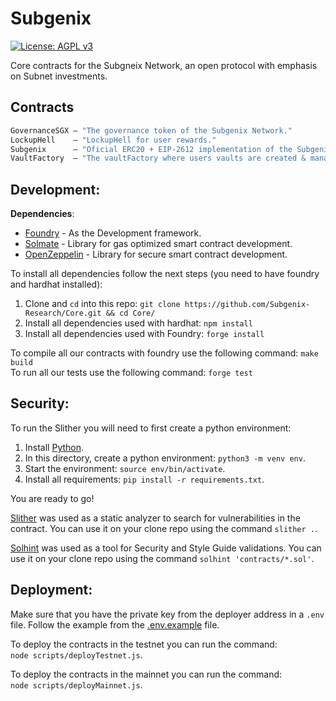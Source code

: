 # Subgenix

[![License: AGPL v3](https://img.shields.io/badge/License-AGPL%20v3-blue.svg)](https://www.gnu.org/licenses/agpl-3.0)

Core contracts for the Subgneix Network, an open protocol with emphasis on Subnet investments.

## Contracts

```ml
GovernanceSGX — "The governance token of the Subgenix Network."
LockupHell    — "LockupHell for user rewards."
Subgenix      — "Oficial ERC20 + EIP-2612 implementation of the Subgenix Network token."
VaultFactory  — "The vaultFactory where users vaults are created & managed."
```

## Development:

**Dependencies**:
- [Foundry](https://github.com/gakonst/foundry#installation) - As the Development framework.   
- [Solmate](https://github.com/Rari-Capital/solmate) - Library for gas optimized smart contract development.    
- [OpenZeppelin](https://github.com/OpenZeppelin/openzeppelin-contracts) - Library for secure smart contract development.    
      
To install all dependencies follow the next steps (you need to have foundry and hardhat installed):    
1. Clone and `cd` into this repo: `git clone https://github.com/Subgenix-Research/Core.git && cd Core/`   
2. Install all dependencies used with hardhat: `npm install`
3. Install all dependencies used with Foundry: `forge install`

To compile all our contracts with foundry use the following command: `make build`  
To run all our tests use the following command: `forge test`   

## Security:

To run the Slither you will need to first create a python environment:

1. Install [Python](https://www.python.org/downloads/).
2. In this directory, create a python environment: `python3 -m venv env`.
3. Start the environment: `source env/bin/activate`.
4. Install all requirements: `pip install -r requirements.txt`.

You are ready to go!

[Slither](https://github.com/crytic/slither) was used as a static analyzer to
search for vulnerabilities in the contract. You can use it on your clone repo using 
the command `slither .`.

[Solhint](https://github.com/protofire/solhint) was used as a tool for Security 
and Style Guide validations. You can use it on your clone repo using the command 
`solhint 'contracts/*.sol'`.


## Deployment:

Make sure that you have the private key from the deployer address in a `.env` file.
Follow the example from the [.env.example](.env.example) file.


To deploy the contracts in the testnet you can run the command:   
`node scripts/deployTestnet.js`.

To deploy the contracts in the mainnet you can run the command:   
`node scripts/deployMainnet.js`.
